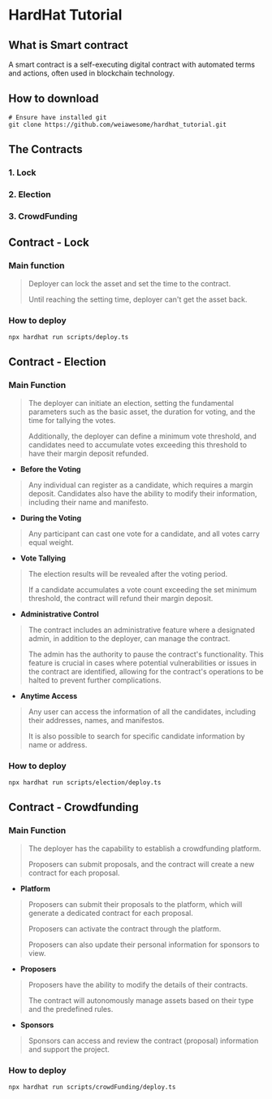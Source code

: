 # HardHat Tutorial

## What is Smart contract
A smart contract is a self-executing digital contract with automated terms and actions, often used in blockchain technology.

## How to download
```shell
# Ensure have installed git
git clone https://github.com/weiawesome/hardhat_tutorial.git
```

## The Contracts
### 1. Lock
### 2. Election
### 3. CrowdFunding

## Contract - Lock
### Main function
> Deployer can lock the asset and set the time to the contract.
> 
> Until reaching the setting time, deployer can't get the asset back.

### How to deploy
```shell
npx hardhat run scripts/deploy.ts
```

## Contract - Election
### Main Function
> The deployer can initiate an election, setting the fundamental parameters such as the basic asset, the duration for voting, and the time for tallying the votes. 
> 
> Additionally, the deployer can define a minimum vote threshold, and candidates need to accumulate votes exceeding this threshold to have their margin deposit refunded.

* **Before the Voting**

> Any individual can register as a candidate, which requires a margin deposit. Candidates also have the ability to modify their information, including their name and manifesto.

* **During the Voting**

> Any participant can cast one vote for a candidate, and all votes carry equal weight.

* **Vote Tallying**

> The election results will be revealed after the voting period. 
> 
> If a candidate accumulates a vote count exceeding the set minimum threshold, the contract will refund their margin deposit.

* **Administrative Control**

> The contract includes an administrative feature where a designated admin, in addition to the deployer, can manage the contract. 
> 
> The admin has the authority to pause the contract's functionality. This feature is crucial in cases where potential vulnerabilities or issues in the contract are identified, allowing for the contract's operations to be halted to prevent further complications.

* **Anytime Access**

> Any user can access the information of all the candidates, including their addresses, names, and manifestos. 
> 
> It is also possible to search for specific candidate information by name or address.

### How to deploy
```shell
npx hardhat run scripts/election/deploy.ts
```

## Contract - Crowdfunding
### Main Function
> The deployer has the capability to establish a crowdfunding platform. 
> 
> Proposers can submit proposals, and the contract will create a new contract for each proposal.

* **Platform**

> Proposers can submit their proposals to the platform, which will generate a dedicated contract for each proposal.
>
> Proposers can activate the contract through the platform.
>
> Proposers can also update their personal information for sponsors to view.

* **Proposers**

> Proposers have the ability to modify the details of their contracts.
>
> The contract will autonomously manage assets based on their type and the predefined rules.

* **Sponsors**

> Sponsors can access and review the contract (proposal) information and support the project.

### How to deploy
```shell
npx hardhat run scripts/crowdFunding/deploy.ts
```

